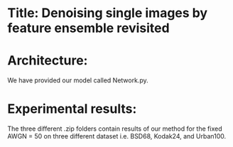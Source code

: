 # Title: Denoising single images by feature ensemble revisited
# Architecture: 
We have provided our model called Network.py.
# Experimental results: 
The three different .zip folders contain results of our method for the fixed AWGN = 50 on three different dataset i.e. BSD68, Kodak24, and Urban100.
